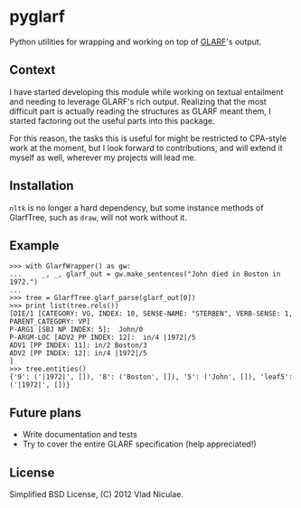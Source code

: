 # pyglarf

Python utilities for wrapping and working on top of
[GLARF](http://nlp.cs.nyu.edu/meyers/GLARF.html)'s output.

## Context

I have started developing this module while working on textual entailment and
needing to leverage GLARF's rich output. Realizing that the most difficult part
is actually reading the structures as GLARF meant them, I started factoring out
the useful parts into this package.

For this reason, the tasks this is useful for might be restricted to CPA-style
work at the moment, but I look forward to contributions, and will extend it
myself as well, wherever my projects will lead me.

## Installation

`nltk` is no longer a hard dependency, but some instance methods of GlarfTree,
such as `draw`, will not work without it.

## Example

    >>> with GlarfWrapper() as gw:
    ...     _, _, glarf_out = gw.make_sentences("John died in Boston in 1972.")
    ... 
    >>> tree = GlarfTree.glarf_parse(glarf_out[0])
    >>> print list(tree.rels())
    [DIE/1 [CATEGORY: VG, INDEX: 10, SENSE-NAME: "STERBEN", VERB-SENSE: 1, PARENT_CATEGORY: VP]
    P-ARG1 [SBJ NP INDEX: 5]:  John/0
    P-ARGM-LOC [ADV2 PP INDEX: 12]:  in/4 |1972|/5
    ADV1 [PP INDEX: 11]: in/2 Boston/3
    ADV2 [PP INDEX: 12]: in/4 |1972|/5
    ]
    >>> tree.entities()
    {'9': ('|1972|', []), '8': ('Boston', []), '5': ('John', []), 'leaf5': ('|1972|', [])}

## Future plans

* Write documentation and tests
* Try to cover the entire GLARF specification (help appreciated!)

## License

Simplified BSD License, (C) 2012 Vlad Niculae.

